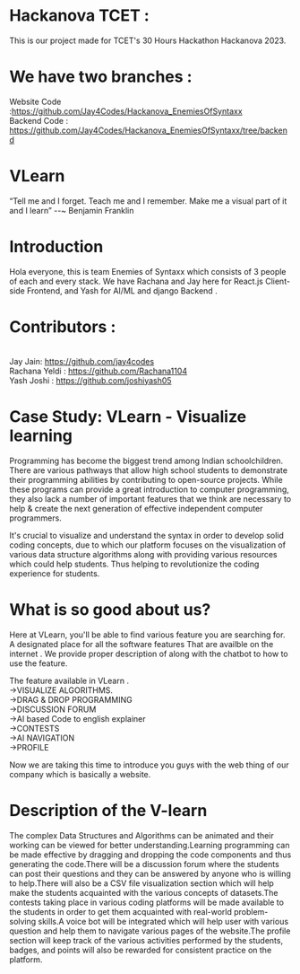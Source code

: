 # Hackanova TCET :
This is our project made for TCET's 30 Hours Hackathon Hackanova 2023.

# We have two branches :
Website Code :https://github.com/Jay4Codes/Hackanova_EnemiesOfSyntaxx
<br />Backend Code : https://github.com/Jay4Codes/Hackanova_EnemiesOfSyntaxx/tree/backend

# VLearn

“Tell me and I forget.
Teach me and I remember.
Make me a visual part of it and I learn”        --~ Benjamin Franklin

# Introduction

Hola everyone, this is team Enemies of Syntaxx which consists of 3 people of each and every stack. We have Rachana and Jay here for React.js Client-side Frontend, and Yash for AI/ML and django Backend .

# Contributors :
<br />Jay Jain: https://github.com/jay4codes
<br />Rachana Yeldi : https://github.com/Rachana1104
<br />Yash Joshi : https://github.com/joshiyash05


# Case Study: VLearn - Visualize learning

Programming has become the biggest trend among Indian schoolchildren. There are various pathways that allow high school students to demonstrate their programming abilities by contributing to open-source projects. While these programs can provide a great introduction to computer programming, they also lack a number of important features that we think are necessary to help & create the next generation of effective independent computer programmers. 
 
It's crucial to visualize and understand the syntax in order to develop solid coding concepts, due to which our platform focuses on the visualization of various data structure algorithms along with providing various resources which could help students. Thus helping to revolutionize the coding experience for students.

# What is so good about us?

Here at VLearn, you'll be able to find various feature you are searching for. A designated place for all the software features That are availble on the internet . We provide proper description of along with the chatbot to how to use the feature. 
 
The feature available in VLearn .
<br /> ->VISUALIZE ALGORITHMS.
<br /> ->DRAG & DROP PROGRAMMING
<br /> ->DISCUSSION FORUM
<br /> ->AI based Code to english explainer
<br /> ->CONTESTS
<br /> ->AI NAVIGATION
<br /> ->PROFILE

Now we are taking this time to introduce you guys with the web thing of our company which is basically a website.

# Description of the V-learn
The complex Data Structures and Algorithms can be animated and their working can be viewed for better understanding.Learning programming can be made effective by dragging and dropping the code components and thus generating the code.There will be a discussion forum where the students can post their questions and they can be answered by anyone who is willing to help.There will also be a CSV file visualization section which will help make the students acquainted with the various concepts of datasets.The contests taking place in various coding platforms will be made available to the students in order to get them acquainted with real-world problem-solving skills.A voice bot will be integrated which will help user with various question and help them to navigate various pages of the website.The profile section will keep track of the various activities performed by the students, badges, and points will also be rewarded for consistent practice on the platform.
